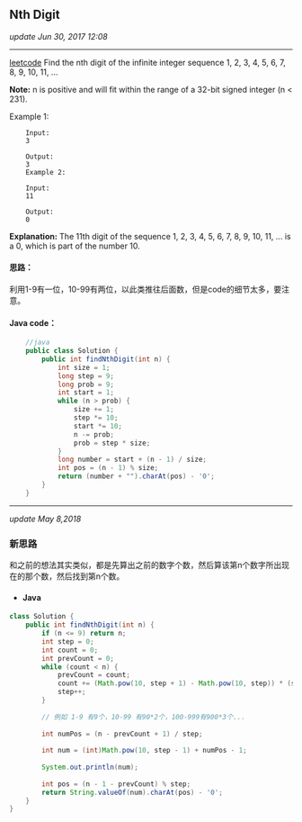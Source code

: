 ## Nth Digit
_update Jun 30, 2017 12:08_

---
[leetcode](https://leetcode.com/problems/nth-digit/#/description)
Find the nth digit of the infinite integer sequence 1, 2, 3, 4, 5, 6, 7, 8, 9, 10, 11, ...

**Note:**
n is positive and will fit within the range of a 32-bit signed integer (n < 231).

Example 1:
        
        Input:
        3
        
        Output:
        3
        Example 2:
        
        Input:
        11
        
        Output:
        0
        
**Explanation:**
The 11th digit of the sequence 1, 2, 3, 4, 5, 6, 7, 8, 9, 10, 11, ... is a 0, which is part of the number 10.

#### 思路：
利用1-9有一位，10-99有两位，以此类推往后面数，但是code的细节太多，要注意。

#### Java code：
```java
    //java
    public class Solution {
        public int findNthDigit(int n) {
            int size = 1;
            long step = 9;
            long prob = 9;
            int start = 1;
            while (n > prob) {
                size += 1;
                step *= 10;
                start *= 10;
                n -= prob;
                prob = step * size;
            }
            long number = start + (n - 1) / size;
            int pos = (n - 1) % size;
            return (number + "").charAt(pos) - '0';
        }
    }
```

---
_update May 8,2018_

### 新思路

和之前的想法其实类似，都是先算出之前的数字个数，然后算该第n个数字所出现在的那个数，然后找到第n个数。

* #### Java
```java
class Solution {
    public int findNthDigit(int n) {
        if (n <= 9) return n;
        int step = 0;
        int count = 0;
        int prevCount = 0;
        while (count < n) {
            prevCount = count;
            count += (Math.pow(10, step + 1) - Math.pow(10, step)) * (step + 1);
            step++;
        }
        
        // 例如 1-9 有9个，10-99 有90*2个，100-999有900*3个...
                                
        int numPos = (n - prevCount + 1) / step;   
        
        int num = (int)Math.pow(10, step - 1) + numPos - 1;
        
        System.out.println(num);
        
        int pos = (n - 1 - prevCount) % step;
        return String.valueOf(num).charAt(pos) - '0';
    }
}
```